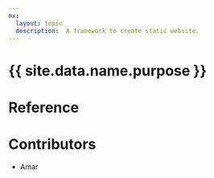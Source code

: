 ```yaml
---
mx:
  layout: topic
  description:  A framework to create static website.
---
```




# {{ site.data.name.purpose }}

# Reference

# Contributors
- Amar